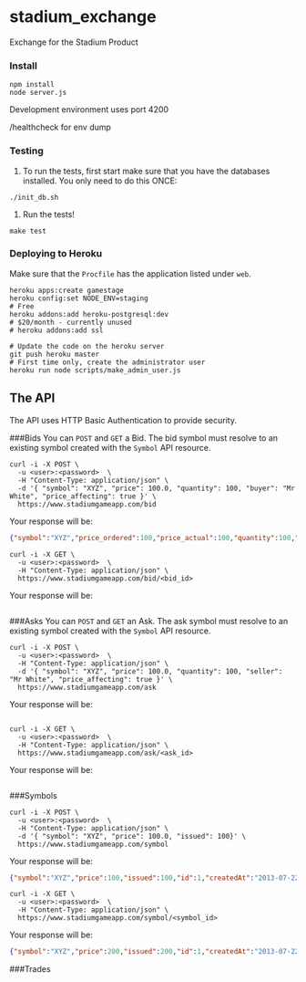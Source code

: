 stadium_exchange
================

Exchange for the Stadium Product

### Install
```
npm install
node server.js
```

Development environment uses port 4200

/healthcheck for env dump

### Testing

1. To run the tests, first start make sure that you have the databases installed. You only need to do this ONCE:
```
./init_db.sh
```

1. Run the tests!
```
make test
```

### Deploying to Heroku

Make sure that the `Procfile` has the application listed under `web`.
```
heroku apps:create gamestage
heroku config:set NODE_ENV=staging
# Free
heroku addons:add heroku-postgresql:dev
# $20/month - currently unused
# heroku addons:add ssl

# Update the code on the heroku server
git push heroku master
# First time only, create the administrator user
heroku run node scripts/make_admin_user.js
```

## The API
The API uses HTTP Basic Authentication to provide security.

###Bids
You can `POST` and `GET` a Bid. The bid symbol must resolve to an existing symbol created with the `Symbol` API resource.

```
curl -i -X POST \
  -u <user>:<password>  \
  -H "Content-Type: application/json" \
  -d '{ "symbol": "XYZ", "price": 100.0, "quantity": 100, "buyer": "Mr White", "price_affecting": true }' \
  https://www.stadiumgameapp.com/bid
```

Your response will be:
```json
{"symbol":"XYZ","price_ordered":100,"price_actual":100,"quantity":100,"buyer":"Mr White","order_placed_at":"2013-07-22T21:49:45.000Z","price_affecting":true,"matched":false,"id":1,"createdAt":"2013-07-22T21:49:45.000Z","updatedAt":"2013-07-22T21:49:45.000Z","deletedAt":null}
```

```
curl -i -X GET \
  -u <user>:<password>  \
  -H "Content-Type: application/json" \
  https://www.stadiumgameapp.com/bid/<bid_id>
```

Your response will be:
```
```
###Asks
You can `POST` and `GET` an Ask. The ask symbol must resolve to an existing symbol created with the `Symbol` API resource.

```
curl -i -X POST \
  -u <user>:<password>  \
  -H "Content-Type: application/json" \
  -d '{ "symbol": "XYZ", "price": 100.0, "quantity": 100, "seller": "Mr White", "price_affecting": true }' \
  https://www.stadiumgameapp.com/ask
```

Your response will be:
```
```


```
curl -i -X GET \
  -u <user>:<password>  \
  -H "Content-Type: application/json" \
  https://www.stadiumgameapp.com/ask/<ask_id>
```

Your response will be:
```
```

###Symbols

```
curl -i -X POST \
  -u <user>:<password>  \
  -H "Content-Type: application/json" \
  -d '{ "symbol": "XYZ", "price": 100.0, "issued": 100}' \
  https://www.stadiumgameapp.com/symbol
```

Your response will be:
```json
{"symbol":"XYZ","price":100,"issued":100,"id":1,"createdAt":"2013-07-22T21:49:37.000Z","updatedAt":"2013-07-22T21:49:37.000Z","deletedAt":null}
```


```
curl -i -X GET \
  -u <user>:<password>  \
  -H "Content-Type: application/json" \
  https://www.stadiumgameapp.com/symbol/<symbol_id>
```

Your response will be:
```json
{"symbol":"XYZ","price":200,"issued":200,"id":1,"createdAt":"2013-07-22T21:49:37.000Z","updatedAt":"2013-07-22T21:49:47.000Z","deletedAt":null}
```

###Trades

